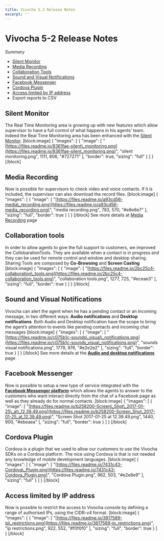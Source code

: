 ```yaml
---
title: Vivocha 5.2 Release Notes
excerpt: ''
---
```


# Vivocha 5-2 Release Notes

_Summary_

* [Silent Monitor](vivocha-5-2-release-notes.md#section-silent-monitor)
* [Media Recording](vivocha-5-2-release-notes.md#section-media-recording)
* [Collaboration Tools](vivocha-5-2-release-notes.md#section-collaboration-tools)
* [Sound and Visual Notifications](vivocha-5-2-release-notes.md#section-sound-and-visual-notifications)
* [Facebook Messenger](vivocha-5-2-release-notes.md#section-facebook-messenger)
* [Cordova Plugin](vivocha-5-2-release-notes.md#section-cordova-plugin)
* [Access limited by IP address](vivocha-5-2-release-notes.md#section-access-limited-by-ip-address)
* Export reports to CSV

## Silent Monitor

The Real Time Monitoring area is growing up with new features which allow supervisor to have a full control of what happens in his agents’ team. Indeed the Real Time Monitoring area has been enhanced with the [Silent Monitor](doc:realtime-tools#section-silent-monitor). \[block:image\] { "images": \[ { "image": \[ "[https://files.readme.io/8361fae-silent\_monitoring.png](https://files.readme.io/8361fae-silent_monitoring.png)", "silent monitoring.png", 1111, 806, "\#727271" \], "border": true, "sizing": "full" } \] } \[/block\]

## Media Recording

Now is possible for supervisors to check video and voice contacts. If it is included, the supervisor can also download the record files. \[block:image\] { "images": \[ { "image": \[ "[https://files.readme.io/a93cd56-media\_recording.png](https://files.readme.io/a93cd56-media_recording.png)", "media recording.png", 783, 570, "\#e8e8e7" \], "sizing": "full", "border": true } \] } \[/block\] See more details at [Media Recording](doc:media-recording) page

## Collaboration tools

In order to allow agents to give the full support to customers, we improved the CollobarationTools. They are available when a contact is in progress and they can be used for remote control and window and desktop sharing. Sharing Tools are composed by **Co-Browsing** and **Screen Casting** \[block:image\] { "images": \[ { "image": \[ "[https://files.readme.io/2bc25c4-collaboration\_tools.png](https://files.readme.io/2bc25c4-collaboration_tools.png)", "collaboration tools.png", 1277, 725, "\#eceae3" \], "sizing": "full", "border": true } \] } \[/block\]

## Sound and Visual Notifications

Vivocha can alert the agent when he has a pending contact or an incoming message, in two different ways: **Audio notifications** and **Desktop notifications**. Both Audio and Desktop notification have the scope to bring the agent’s attention to events like pending contacts and incoming chat messages \[block:image\] { "images": \[ { "image": \[ "[https://files.readme.io/c075b1c-sounds\_visual\_notifications.png](https://files.readme.io/c075b1c-sounds_visual_notifications.png)", "sounds visual notifications.png", 1779, 976, "\#e2e2e2" \], "sizing": "full", "border": true } \] } \[/block\] See more details at the [**Audio and desktop notifications**](doc:notifications) page

## Facebook Messenger

Now is possible to setup a new type of service integrated with the [**Facebook Messenger platform**](doc:facebook-messenger) which allows the agents to answer to the customers who want interact directly from the chat of a Facebook page as well as they already do for normal contacts. \[block:image\] { "images": \[ { "image": \[ "[https://files.readme.io/b258200-Screen\_Shot\_2017-01-25\_at\_12.39.49.png](https://files.readme.io/b258200-Screen_Shot_2017-01-25_at_12.39.49.png)", "Screen Shot 2017-01-25 at 12.39.49.png", 1440, 900, "\#ebeaea" \], "sizing": "full", "border": true } \] } \[/block\]

## Cordova Plugin

Cordova is a plugin that we used to allow our customers to use the Vivocha SDKs on a Cordova platform. The nice using Cordova is that is not needed any knowledge of mobile development languages. \[block:image\] { "images": \[ { "image": \[ "[https://files.readme.io/7431c43-Cordova\_Plugin.png](https://files.readme.io/7431c43-Cordova_Plugin.png)", "Cordova Plugin.png", 962, 503, "\#e2e8e9" \], "sizing": "full" } \] } \[/block\]

## Access limited by IP address

Now is possible to restrict the access to Vivocha console by defining a range of authorised IPs, using the CIDR-v4 format. \[block:image\] { "images": \[ { "image": \[ "[https://files.readme.io/3617589-ip\_restrictions.png](https://files.readme.io/3617589-ip_restrictions.png)", "ip restrictions.png", 922, 552, "\#f0f0f0" \], "sizing": "full", "border": true } \] } \[/block\]

